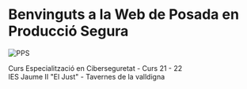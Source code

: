 # Benvinguts a la Web de Posada en Producció Segura

![PPS](https://content.gnoss.ws/crfp/imagenes/Documentos/imgsem/d3/d3c4/d3c44d70-6e90-452d-82fe-8916b05c8782/a01911e3-5b6e-4841-a62b-975e19ca6694.jpg)

Curs Especialització en Ciberseguretat - Curs 21 - 22  
IES Jaume II "El Just" - Tavernes de la valldigna